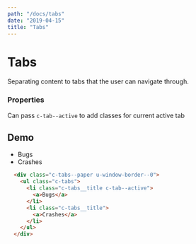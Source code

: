 ```yaml
---
path: "/docs/tabs"
date: "2019-04-15"
title: "Tabs"
---
```

# Tabs
Separating content to tabs that the user can navigate through.
### Properties
Can pass `c-tab--active` to add classes for current active tab

## Demo
<div class="c-tabs--paper u-window-border--0">
  <ul class="c-tabs">
    <li class="c-tabs__title c-tab--active">
      <a>Bugs</a>
    </li>
    <li class="c-tabs__title">
      <a>Crashes</a>
    </li>
  </ul>
</div>

```html
  <div class="c-tabs--paper u-window-border--0">
    <ul class="c-tabs">
      <li class="c-tabs__title c-tab--active">
        <a>Bugs</a>
      </li>
      <li class="c-tabs__title">
        <a>Crashes</a>
      </li>
    </ul>
  </div>
```
